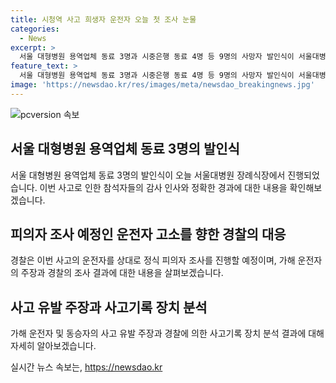 ```yaml
---
title: 시청역 사고 희생자 운전자 오늘 첫 조사 눈물
categories:
  - News
excerpt: >
  서울 대형병원 용역업체 동료 3명과 시중은행 동료 4명 등 9명의 사망자 발인식이 서울대병원 장례식장에서 엄수됐다. 사고 차량 운전자는 피의자 조사를 받을 예정이며, 급발진을 주장하고 있다. 그러나 경찰이 확보한 사고기록장치에는 운전자가 브레이크를 밟은 기록이 없는 것으로 전해졌다. 유가족들은 고인들을 추모하며 감사의 마음을 전했다.
feature_text: >
  서울 대형병원 용역업체 동료 3명과 시중은행 동료 4명 등 9명의 사망자 발인식이 서울대병원 장례식장에서 엄수됐다. 사고 차량 운전자는 피의자 조사를 받을 예정이며, 급발진을 주장하고 있다. 그러나 경찰이 확보한 사고기록장치에는 운전자가 브레이크를 밟은 기록이 없는 것으로 전해졌다. 유가족들은 고인들을 추모하며 감사의 마음을 전했다.
image: 'https://newsdao.kr/res/images/meta/newsdao_breakingnews.jpg'
---
```


<p><img src="https://newsdao.kr/res/images/meta/newsdao_breakingnews.jpg" alt="pcversion 속보" /></p>

<h2 data-ke-size="size26">서울 대형병원 용역업체 동료 3명의 발인식</h2>

<p data-ke-size="size16">서울 대형병원 용역업체 동료 3명의 발인식이 오늘 서울대병원 장례식장에서 진행되었습니다. 이번 사고로 인한 참석자들의 감사 인사와 정확한 경과에 대한 내용을 확인해보겠습니다.</p>

<h2 data-ke-size="size26">피의자 조사 예정인 운전자 고소를 향한 경찰의 대응</h2>

<p data-ke-size="size16">경찰은 이번 사고의 운전자를 상대로 정식 피의자 조사를 진행할 예정이며, 가해 운전자의 주장과 경찰의 조사 결과에 대한 내용을 살펴보겠습니다.</p>

<h2 data-ke-size="size26">사고 유발 주장과 사고기록 장치 분석</h2>

<p data-ke-size="size16">가해 운전자 및 동승자의 사고 유발 주장과 경찰에 의한 사고기록 장치 분석 결과에 대해 자세히 알아보겠습니다.</p>
실시간 뉴스 속보는, <a href="https://newsdao.kr" rel="dofollow">https://newsdao.kr</a>


